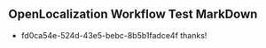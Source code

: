 ## OpenLocalization Workflow Test MarkDown
* fd0ca54e-524d-43e5-bebc-8b5b1fadce4f thanks!

<!--HONumber=Sep16_HO1-->


